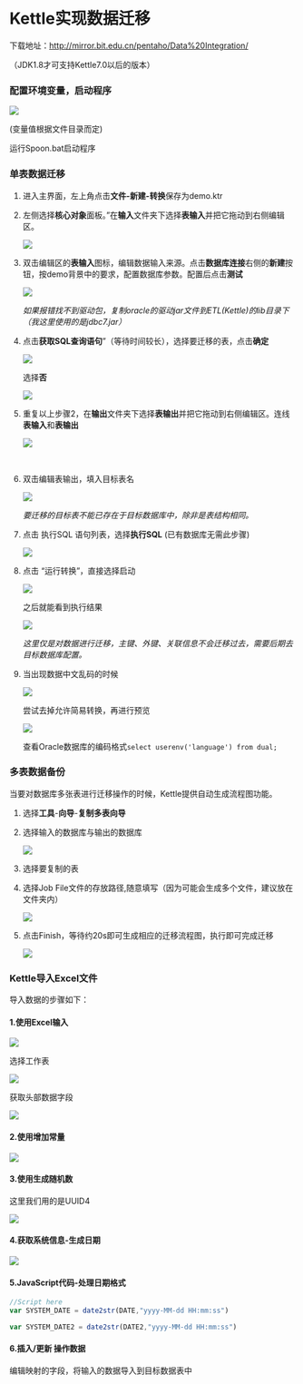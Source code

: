# Kettle实现数据迁移   

下载地址：http://mirror.bit.edu.cn/pentaho/Data%20Integration/

（JDK1.8才可支持Kettle7.0以后的版本）  

### 配置环境变量，启动程序    

![](../imgs/kettleA01.png)  

(变量值根据文件目录而定)   

运行Spoon.bat启动程序   

### 单表数据迁移   

1. 进入主界面，左上角点击**文件-新建-转换**保存为demo.ktr

2. 左侧选择**核心对象**面板。”在**输入**文件夹下选择**表输入**并把它拖动到右侧编辑区。    

   ![](../imgs/kettleA02.png)  

3. 双击编辑区的**表输入**图标，编辑数据输入来源。点击**数据库连接**右侧的**新建**按钮，按demo背景中的要求，配置数据库参数。配置后点击**测试**   

   ![](../imgs/kettleA03.png)  

   _如果报错找不到驱动包，复制oracle的驱动jar文件到ETL(Kettle)的lib目录下（我这里使用的是jdbc7.jar）_   

4. 点击**获取SQL查询语句**”（等待时间较长），选择要迁移的表，点击**确定**

   ![](../imgs/kettleA04.png)  

   选择**否**

   ![](../imgs/kettleA05.png)  

5. 重复以上步骤2，在**输出**文件夹下选择**表输出**并把它拖动到右侧编辑区。连线**表输入**和**表输出**  

   ![](../imgs/kettleA10.png)  

   ​

6. 双击编辑表输出，填入目标表名    

   ![](../imgs/kettleA06.png)  

   _要迁移的目标表不能已存在于目标数据库中，除非是表结构相同。_   

7. 点击 执行SQL 语句列表，选择**执行SQL** (已有数据库无需此步骤)     

   ![](../imgs/kettleA07.png)  

8. 点击 “运行转换”，直接选择启动

   ![](../imgs/kettleA08.png)

   之后就能看到执行结果   

   ![](../imgs/kettleA09.png)   

   _这里仅是对数据进行迁移，主键、外键、关联信息不会迁移过去，需要后期去目标数据库配置。_   

9. 当出现数据中文乱码的时候

   ![](../imgs/kettleA11.png)   

   尝试去掉允许简易转换，再进行预览

   ![](../imgs/kettleA12.png)   

   查看Oracle数据库的编码格式``select userenv('language') from dual; ``



### 多表数据备份   

当要对数据库多张表进行迁移操作的时候，Kettle提供自动生成流程图功能。

1. 选择**工具**-**向导**-**复制多表向导**   

2. 选择输入的数据库与输出的数据库

   ![](../imgs/kettleA13.png)   

3. 选择要复制的表

4. 选择Job File文件的存放路径,随意填写（因为可能会生成多个文件，建议放在文件夹内）

   ![](../imgs/kettleA14.png)

5. 点击Finish，等待约20s即可生成相应的迁移流程图，执行即可完成迁移

   ![](../imgs/kettleA15.png)  






### Kettle导入Excel文件

导入数据的步骤如下：

#### 1.使用Excel输入  

![](../imgs/k01.png)    

选择工作表

![](../imgs/k02.png)  

获取头部数据字段

![](../imgs/k03.png)  

#### 2.使用增加常量

![](../imgs/k04.png)  

#### 3.使用生成随机数

这里我们用的是UUID4

![](../imgs/k05.png)  

#### 4.获取系统信息-生成日期     

![](../imgs/k06.png)  

#### 5.JavaScript代码-处理日期格式

```javascript
//Script here
var SYSTEM_DATE = date2str(DATE,"yyyy-MM-dd HH:mm:ss")

var SYSTEM_DATE2 = date2str(DATE2,"yyyy-MM-dd HH:mm:ss")
```

#### 6.插入/更新  操作数据   

编辑映射的字段，将输入的数据导入到目标数据表中

